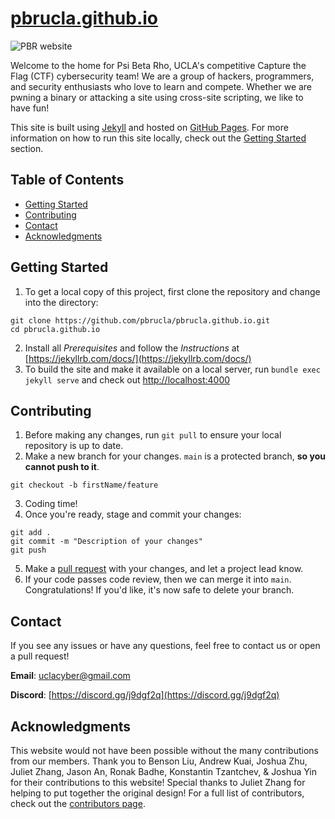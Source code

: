 # [pbrucla.github.io](https://pbr.uclaacm.com/)

![PBR website](.github/pbr-website.png)

Welcome to the home for Psi Beta Rho, UCLA's competitive Capture the Flag (CTF) cybersecurity team! We are a group of hackers, programmers, and security enthusiasts who love to learn and compete. Whether we are pwning a binary or attacking a site using cross-site scripting, we like to have fun!

This site is built using [Jekyll](https://jekyllrb.com/) and hosted on [GitHub Pages](https://pages.github.com/). For more information on how to run this site locally, check out the [Getting Started](#getting-started) section.

## Table of Contents
- [Getting Started](#getting-started)
- [Contributing](#contributing)
- [Contact](#contact)
- [Acknowledgments](#acknowledgments)

## Getting Started
1. To get a local copy of this project, first clone the repository and change into the directory:
```
git clone https://github.com/pbrucla/pbrucla.github.io.git
cd pbrucla.github.io
```
2. Install all _Prerequisites_ and follow the _Instructions_ at [https://jekyllrb.com/docs/](https://jekyllrb.com/docs/)
3. To build the site and make it available on a local server, run ```bundle exec jekyll serve``` and check out [http://localhost:4000](http://localhost:4000)

## Contributing
1. Before making any changes, run `git pull` to ensure your local repository is up to date.
2. Make a new branch for your changes. `main` is a protected branch, **so you cannot push to it**.
```
git checkout -b firstName/feature
```
3. Coding time!
4. Once you're ready, stage and commit your changes:
```
git add .
git commit -m "Description of your changes"
git push
```
5. Make a [pull request](https://github.com/pbrucla/pbrucla.github.io/pulls) with your changes, and let a project lead know.
6. If your code passes code review, then we can merge it into `main`. Congratulations! If you'd like, it's now safe to delete your branch.

## Contact
If you see any issues or have any questions, feel free to contact us or open a pull request!

**Email**: uclacyber@gmail.com

**Discord**: [https://discord.gg/j9dgf2q](https://discord.gg/j9dgf2q)

## Acknowledgments
This website would not have been possible without the many contributions from our members. Thank you to Benson Liu, Andrew Kuai, Joshua Zhu, Juliet Zhang, Jason An, Ronak Badhe, Konstantin Tzantchev, & Joshua Yin for their contributions to this website! Special thanks to Juliet Zhang for helping to put together the original design! For a full list of contributors, check out the [contributors page](https://github.com/pbrucla/pbrucla.github.io/graphs/contributors).